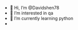- 👋 Hi, I’m @Davidshen78
- 👀 I’m interested in qa
- 🌱 I’m currently learning python
-

<!---
Davidshen78/Davidshen78 is a ✨ special ✨ repository because its `README.md` (this file) appears on your GitHub profile.
You can click the Preview link to take a look at your changes.
--->
